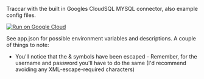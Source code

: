 Traccar with the built in Googles CloudSQL MYSQL connector, also example config files.

[![Run on Google Cloud](https://deploy.cloud.run/button.svg)](https://deploy.cloud.run)

See app.json for possible environment variables and descriptions.
A couple of things to note: 

- You'll notice that the & symbols have been escaped - Remember, for the username and password you'll have to do the same (I'd recommend avoiding any XML-escape-required characters)